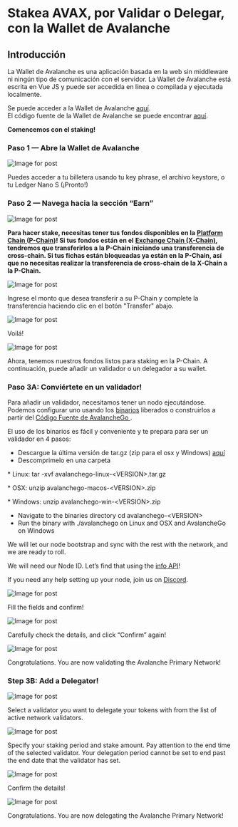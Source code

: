 # Stakea AVAX, por Validar o Delegar, con la Wallet de Avalanche

## **Introducción** <a id="001f"></a>

La Wallet de Avalanche es una aplicación basada en la web sin middleware ni ningún tipo de comunicación con el servidor. La Wallet de Avalanche está escrita en Vue JS y puede ser accedida en línea o compilada y ejecutada localmente.

Se puede acceder a la Wallet de Avalanche [aquí](https://wallet.avax.network/).  
El código fuente de la Wallet de Avalanche se puede encontrar [aquí](https://github.com/ava-labs/avalanche-wallet).

**Comencemos con el staking!**

### **Paso 1 — Abre la Wallet de Avalanche** <a id="552d"></a>

![Image for post](https://miro.medium.com/max/1552/0*tpBIOjLdppuNKMjA)

Puedes acceder a tu billetera usando tu key phrase, el archivo keystore, o tu Ledger Nano S \(¡Pronto!\)

### **Paso 2 — Navega hacia la sección “Earn”** <a id="dc5a"></a>

![Image for post](https://miro.medium.com/max/1504/0*XTh3nZzBI1bkLbwO)

**Para hacer stake, necesitas tener tus fondos disponibles en la** [**Platform Chain \(P-Chain\)**](../../../learn/platform-overview/#platform-chain-p-chain)**! Si tus fondos están en el** [**Exchange Chain \(X-Chain\)**](../../../learn/platform-overview/#exchange-chain-x-chain)**, tendremos que transferirlos a la P-Chain iniciando una transferencia de cross-chain. Si tus fichas están bloqueadas ya están en la P-Chain, así que no necesitas realizar la transferencia de cross-chain de la X-Chain a la P-Chain.**

![Image for post](https://miro.medium.com/max/1522/0*xKAf0nXSzqIdmBDg)

Ingrese el monto que desea transferir a su P-Chain y complete la transferencia haciendo clic en el botón "Transfer" abajo.

![Image for post](https://miro.medium.com/max/1488/0*aremeYNYtKP5nGPx)

Voilá!

![Image for post](https://miro.medium.com/max/1512/0*XP8f8CISy-LJ_Lc3)

Ahora, tenemos nuestros fondos listos para staking en la P-Chain. A continuación, puede añadir un validador o un delegador a su wallet.

### **Paso 3A: Conviértete en un validador!** <a id="60f0"></a>

Para añadir un validador, necesitamos tener un nodo ejecutándose. Podemos configurar uno usando los [binarios](https://github.com/ava-labs/avalanchego/releases/) liberados o construirlos a partir del [Código Fuente de AvalancheGo ](https://github.com/ava-labs/avalanchego).

El uso de los binarios es fácil y conveniente y te prepara para ser un validador en 4 pasos:

* Descargue la última versión de tar.gz \(zip para el osx y Windows\) [aquí](https://github.com/ava-labs/avalanchego/releases)
* Descomprimelo en una carpeta 

\* Linux: tar -xvf avalanchego-linux-&lt;VERSION&gt;.tar.gz

\* OSX: unzip avalanchego-macos-&lt;VERSION&gt;.zip

\* Windows: unzip avalanchego-win-&lt;VERSION&gt;.zip

* Navigate to the binaries directory cd avalanchego-&lt;VERSION&gt;
* Run the binary with ./avalanchego on Linux and OSX and AvalancheGo on Windows

We will let our node bootstrap and sync with the rest with the network, and we are ready to roll.

We will need our Node ID. Let’s find that using the [info API](../../avalanchego-apis/info-api.md)!

If you need any help setting up your node, join us on [Discord](https://chat.avax.network/).

![Image for post](https://miro.medium.com/max/1600/0*6hZSaT651Dd7R4bL)

Fill the fields and confirm!

![Image for post](https://miro.medium.com/max/1600/0*cy61ZMDY5veMvCZj)

Carefully check the details, and click “Confirm” again!

![Image for post](https://miro.medium.com/max/1600/0*f3GlN03He6TFkOV7)

Congratulations. You are now validating the Avalanche Primary Network!

### **Step 3B: Add a Delegator!** <a id="59bd"></a>

![Image for post](https://miro.medium.com/max/1600/0*f-wXi2SiSm4eBmHt)

Select a validator you want to delegate your tokens with from the list of active network validators.

![Image for post](https://miro.medium.com/max/1600/0*uNnT2PtjCslRKFbF)

Specify your staking period and stake amount. Pay attention to the end time of the selected validator. Your delegation period cannot be set to end past the end date that the validator has set.

![Image for post](https://miro.medium.com/max/1600/0*M_6_7L9jtYuPTp-A)

Confirm the details!

![Image for post](https://miro.medium.com/max/1600/0*Silj8-uZTm5g9xSi)

Congratulations. You are now delegating the Avalanche Primary Network!

<!--stackedit_data:
eyJoaXN0b3J5IjpbMTU5NjkyMzc5NSwtNjY2OTcwNTcxXX0=
-->